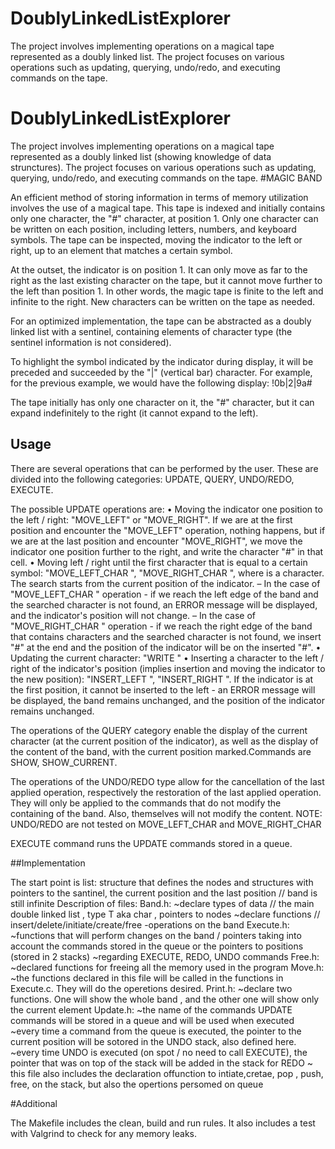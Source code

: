 # DoublyLinkedListExplorer
The project involves implementing operations on a magical tape represented as a doubly linked list. The project focuses on various operations such as updating, querying, undo/redo, and executing commands on the tape.
# DoublyLinkedListExplorer
The project involves implementing operations on a magical tape represented as a doubly linked list (showing knowledge of data strunctures). The project focuses on various operations such as updating, querying, undo/redo, and executing commands on the tape.
#MAGIC BAND

An efficient method of storing information in terms of memory utilization involves the use of a magical tape. This tape is indexed and initially contains only one character, the "#" character, at position 1. Only one character can be written on each position, including letters, numbers, and keyboard symbols. The tape can be inspected, moving the indicator to the left or right, up to an element that matches a certain symbol.

At the outset, the indicator is on position 1. It can only move as far to the right as the last existing character on the tape, but it cannot move further to the left than position 1. In other words, the magic tape is finite to the left and infinite to the right. New characters can be written on the tape as needed.

For an optimized implementation, the tape can be abstracted as a doubly linked list with a sentinel, containing elements of character type (the sentinel information is not considered).

To highlight the symbol indicated by the indicator during display, it will be preceded and succeeded by the "|" (vertical bar) character. For example, for the previous example, we would have the following display: !0b|2|9a#

The tape initially has only one character on it, the "#" character, but it can expand indefinitely to the right (it cannot expand to the left).

## Usage

There are several operations that can be performed by the user. These are divided into the following categories: UPDATE, QUERY, UNDO/REDO, EXECUTE. 

The possible UPDATE operations are:
• Moving the indicator one position to the left / right: "MOVE_LEFT" or "MOVE_RIGHT". If we are at the first position and encounter the "MOVE_LEFT" operation, nothing happens, but if we are at the last position and encounter "MOVE_RIGHT", we move the indicator one position further to the right, and write the character "#" in that cell.
• Moving left / right until the first character that is equal to a certain symbol: "MOVE_LEFT_CHAR <C>", "MOVE_RIGHT_CHAR <C>", where <C> is a character. The search starts from the current position of the indicator.
– In the case of "MOVE_LEFT_CHAR <C>" operation - if we reach the left edge of the band and the searched character is not found, an ERROR message will be displayed, and the indicator's position will not change.
– In the case of "MOVE_RIGHT_CHAR <C>" operation - if we reach the right edge of the band that contains characters and the searched character is not found, we insert "#" at the end and the position of the indicator will be on the inserted "#".
• Updating the current character: "WRITE <C>"
• Inserting a character to the left / right of the indicator's position (implies insertion and moving the indicator to the new position): "INSERT_LEFT <C>", "INSERT_RIGHT <C>". If the indicator is at the first position, it cannot be inserted to the left - an ERROR message will be displayed, the band remains unchanged, and the position of the indicator remains unchanged.

The operations of the QUERY category enable the display of the current character (at the current position of the indicator), as well as the display of the content of the band, with the current position marked.Commands are SHOW, SHOW_CURRENT.

The operations of the UNDO/REDO type allow for the cancellation of the last applied operation, respectively the restoration of the last applied operation. They will only be applied to the commands that do not modify the containing of the band. Also, themselves will not modify the content.
NOTE: UNDO/REDO are not tested on MOVE_LEFT_CHAR and MOVE_RIGHT_CHAR

EXECUTE command runs the UPDATE commands stored in a queue.

##Implementation

The start point is list: structure that defines the nodes and structures with pointers to the santinel, the current position and the last position // band is still infinite
Description of files: 
Band.h: ~declare types of data // the main double linked list , type T aka char , pointers to nodes 
        ~declare functions // insert/delete/initiate/create/free -operations on the band
Execute.h: ~functions that will perform changes on the band / pointers taking into account the commands stored in the queue or the pointers to positions (stored in 2 stacks)
           ~regarding EXECUTE, REDO, UNDO commands
Free.h: ~declared functions for freeing all the memory used in the program
Move.h: ~the functions declared in this file will be called in the functions in Execute.c. They will do the operetions desired.
Print.h: ~declare two functions. One will show the whole band , and the other one will show only the current element
Update.h: ~the name of the commands UPDATE commands will be stored in a queue and will be used when executed
          ~every time a command from the queue is executed, the pointer to the current position will be sotored in the UNDO stack, also defined here.
          ~every time UNDO is executed (on spot / no need to call EXECUTE), the pointer that was on top of the stack will be added in the stack for REDO
          ~ this file also includes the declaration offunction to intiate,cretae, pop , push, free, on the stack, but also the opertions persomed on queue

#Additional

The Makefile includes the clean, build and run rules. It also includes a test with Valgrind to check for any memory leaks.


